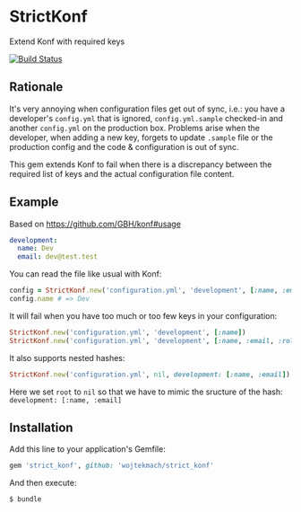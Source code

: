 # StrictKonf

Extend Konf with required keys

[![Build Status](http://img.shields.io/travis/wojtekmach/strict_konf.svg)][travis]

[travis]: https://travis-ci.org/wojtekmach/strict_konf

## Rationale

It's very annoying when configuration files get out of sync, i.e.: you have a developer's `config.yml` that is ignored, `config.yml.sample` checked-in and another `config.yml` on the production box. Problems arise when the developer, when adding a new key, forgets to update `.sample` file or the production config and the code & configuration is out of sync.

This gem extends Konf to fail when there is a discrepancy between the required list of keys and the actual configuration file content.

## Example

Based on <https://github.com/GBH/konf#usage>

```yaml
development:
  name: Dev
  email: dev@test.test
```

You can read the file like usual with Konf:

```ruby
config = StrictKonf.new('configuration.yml', 'development', [:name, :email])
config.name # => Dev
```

It will fail when you have too much or too few keys in your configuration:

```ruby
StrictKonf.new('configuration.yml', 'development', [:name])                # raises UnknownKeys error
StrictKonf.new('configuration.yml', 'development', [:name, :email, :role]) # raises NotFound error
```

It also supports nested hashes:

```ruby
StrictKonf.new('configuration.yml', nil, development: [:name, :email])
```

Here we set `root` to `nil` so that we have to mimic the sructure of the hash: `development: [:name, :email]`

## Installation

Add this line to your application's Gemfile:

```ruby
gem 'strict_konf', github: 'wojtekmach/strict_konf'
```

And then execute:

    $ bundle
